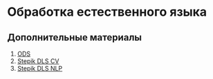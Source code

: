 # Обработка естественного языка

## Дополнительные материалы
1. [ODS](https://ods.ai/)
1. [Stepik DLS CV](https://stepik.org/course/135003/syllabus)
1. [Stepik DLS NLP](https://stepik.org/course/196142/syllabus)
